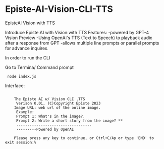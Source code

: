 # Episte-AI-Vision-CLI-TTS
EpisteAI Vision with TTS 

Introduce Episte AI with Vision with TTS
Features: 
-powered by GPT-4 Vision Preview
-Using OpenAI's TTS (Text to Speech) to playback audio after a response from GPT
-allows multiple line prompts or parallel prompts for advance inquires.

In order to run the CLI

Go to Termina/ Command prompt

<Code> node index.js </Code>

Interface:
<pre>
<code>
    The Episte AI w/ Vision CLI ,TTS  
     Verison 0.01, (C)Copyright Episte 2023 
    Image URL: web url of the online image. 
     Example: 
     Prompt 1: What's in the image?. 
     Prompt 2: Write a short story from the image? **
     ----------------------------------
     ---------Powered by OpenAI
    
    Please press any key to continue, or Ctrl+C/Ap or type 'END' to exit session:% 
</code>
</pre>
